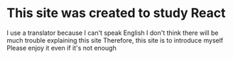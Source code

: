 # This site was created to study React
I use a translator because I can't speak English
I don't think there will be much trouble explaining this site
Therefore, this site is to introduce myself Please enjoy it even if it's not enough